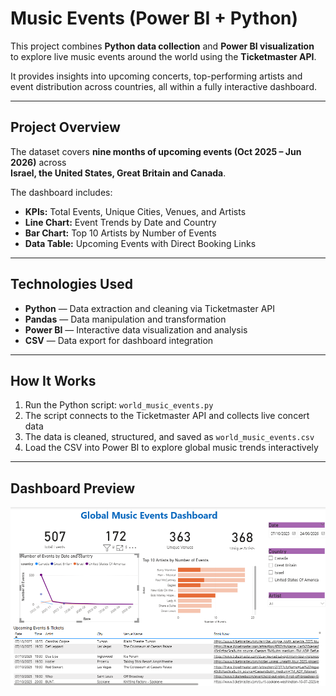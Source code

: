 # Music Events (Power BI + Python)

This project combines **Python data collection** and **Power BI visualization**  
to explore live music events around the world using the **Ticketmaster API**.

It provides insights into upcoming concerts, top-performing artists and event distribution across countries, all within a fully interactive dashboard.

---

## Project Overview

The dataset covers **nine months of upcoming events (Oct 2025 – Jun 2026)** across  
**Israel, the United States, Great Britain and Canada**.

The dashboard includes:

- **KPIs:** Total Events, Unique Cities, Venues, and Artists  
- **Line Chart:** Event Trends by Date and Country  
- **Bar Chart:** Top 10 Artists by Number of Events  
- **Data Table:** Upcoming Events with Direct Booking Links  

---

## Technologies Used
- **Python** — Data extraction and cleaning via Ticketmaster API  
- **Pandas** — Data manipulation and transformation  
- **Power BI** — Interactive data visualization and analysis  
- **CSV** — Data export for dashboard integration  

---

## How It Works
1. Run the Python script: `world_music_events.py`  
2. The script connects to the Ticketmaster API and collects live concert data  
3. The data is cleaned, structured, and saved as `world_music_events.csv`  
4. Load the CSV into Power BI to explore global music trends interactively  

---

## Dashboard Preview

![Dashboard Preview](world_music_dashboard.png)
